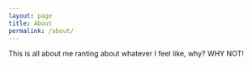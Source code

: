 ```yaml
---
layout: page
title: About
permalink: /about/
---
```


This is all about me ranting about whatever I feel like, why? WHY NOT!